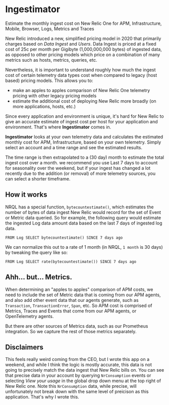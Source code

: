 # Ingestimator

Estimate the monthly ingest cost on New Relic One for APM, Infrastructure, Mobile, Browser, Logs, Metrics and Traces

New Relic introduced a new, simplified pricing model in 2020 that primarily charges based on _Data Ingest_ and 
_Users_. Data Ingest is priced at a fixed cost of 25c per month per Gigibyte (1,000,000,000 bytes) of ingested
data, as opposed to other pricing models which price on a combination of many metrics such as hosts, metrics,
queries, etc.

Nevertheless, it is important to understand roughly how much the ingest cost of certain telemetry data types
cost when compared to legacy (host based) pricing models. This allows you to:

- make an apples to apples comparison of New Relic One telemetry pricing with other legacy pricing models
- estimate the additional cost of deploying New Relic more broadly (on more applications, hosts, etc.)

Since every application and environment is unique, it's hard for New Relic to give an accurate estimate
of ingest cost per host for your application and environment. That's where **Ingestimator** comes in.

**Ingestimator** looks at your own telemetry data and calculates the estimated monthly cost for APM,
Infrastructure, based on your own telemetry. Simply select an account and a time range and see the
estimated results. 

The time range is then extrapolated to a (30 day) month to estimate the total ingest cost over a month.
we recommend you use Last 7 days to account for seasonality over the weekend, but if your ingest has changed
a lot recently due to the addition (or removal) of more telemetry sources, you can select a shorter timeframe.

## How it works
NRQL has a special function, `bytecountestimate()`, which estimates the number of bytes of data ingest New Relic
would record for the set of Event or Metric data queried. So for example, the following query would estimate
the ingested Log data amount data based on the last 7 days of ingested log data.

```
FROM Log SELECT bytecountestimate() SINCE 7 days ago
```

We can normalize this out to a rate of 1 month (in NRQL, `1 month` is 30 days) by tweaking the query like so:

```
FROM Log SELECT rate(bytecountestimate()) SINCE 7 days ago
```

## Ahh... but... Metrics.
When determining an "apples to apples" comparison of APM costs, we need to include the set of Metric data
that is coming from our APM agents, and also add other event data that our agents generate, such as `Transaction`,
`TransactionError`, `Span`, etc. So APM cost is comprised of Metrics, Traces and Events that come from our APM
agents, or OpenTelemetry agents.

But there are other sources of Metrics data, such as our Prometheus integration. So we capture the rest of those
metrics separately.

## Disclaimers
This feels really weird coming from the CEO, but I wrote this app on a weekend, and while I think the logic is mostly
accurate, this data is not going to precisely match the data ingest that New Relic bills on. You can see that precise
data in your account by querying `NrConsumption` events or selecting *View your usage* in the global drop down menu at the
top right of New Relic one. Note this `NrConsumption` data, while precise, will unfortunately not break down with the same
level of preicison as this application. That's why I wrote this.